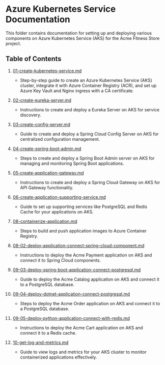 # Azure Kubernetes Service Documentation

This folder contains documentation for setting up and deploying various components on Azure Kubernetes Service (AKS) for the Acme Fitness Store project.

## Table of Contents

1. [01-create-kubernetes-service.md](./docs/01-create-kubernetes-service.md)
   - Step-by-step guide to create an Azure Kubernetes Service (AKS) cluster, integrate it with Azure Container Registry (ACR), and set up Azure Key Vault and Nginx ingress with a CA certificate.

2. [02-create-eureka-server.md](./docs/02-create-eureka-server.md)
   - Instructions to create and deploy a Eureka Server on AKS for service discovery.

3. [03-create-config-server.md](./docs/03-create-config-server.md)
   - Guide to create and deploy a Spring Cloud Config Server on AKS for centralized configuration management.

4. [04-create-spring-boot-admin.md](./docs/04-create-spring-boot-admin.md)
   - Steps to create and deploy a Spring Boot Admin server on AKS for managing and monitoring Spring Boot applications.

5. [05-create-application-gateway.md](./docs/05-create-application-gateway.md)
   - Instructions to create and deploy a Spring Cloud Gateway on AKS for API Gateway functionality.

6. [06-create-application-supporting-service.md](./docs/06-create-application-supporting-service.md)
   - Guide to set up supporting services like PostgreSQL and Redis Cache for your applications on AKS.

7. [08-containerize-application.md](./docs/08-containerize-application.md)
   - Steps to build and push application images to Azure Container Registry.

8. [08-02-deploy-application-connect-spring-cloud-component.md](./docs/08-02-deploy-application-connect-spring-cloud-component.md)
   - Instructions to deploy the Acme Payment application on AKS and connect it to Spring Cloud components.

9. [09-03-deploy-spring-boot-application-connect-postgresql.md](./docs/09-03-deploy-spring-boot-application-connect-postgresql.md)
   - Guide to deploy the Acme Catalog application on AKS and connect it to a PostgreSQL database.

10. [09-04-deploy-dotnet-application-connect-postgresql.md](./docs/09-04-deploy-dotnet-application-connect-postgresql.md)
    - Steps to deploy the Acme Order application on AKS and connect it to a PostgreSQL database.

11. [09-05-deploy-python-application-connect-with-redis.md](./docs/09-05-deploy-python-application-connect-with-redis.md)
    - Instructions to deploy the Acme Cart application on AKS and connect it to a Redis cache.

12. [10-get-log-and-metrics.md](./docs/10-get-log-and-metrics.md)
    - Guide to view logs and metrics for your AKS cluster to monitor containerized applications effectively.

